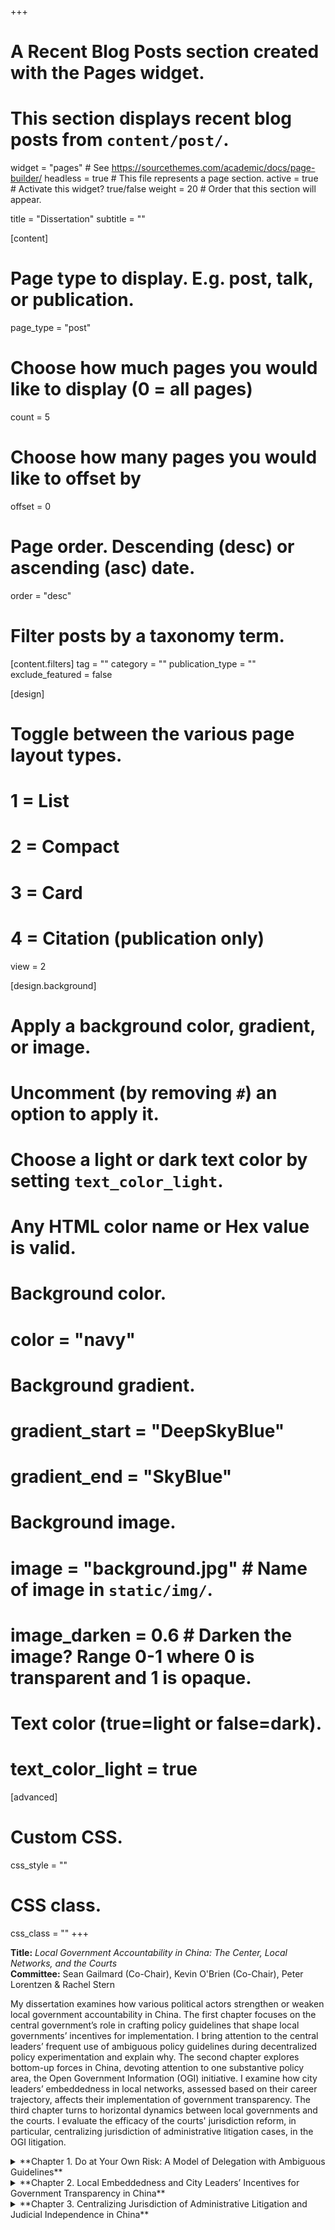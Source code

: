 +++
# A Recent Blog Posts section created with the Pages widget.
# This section displays recent blog posts from `content/post/`.

widget = "pages"  # See https://sourcethemes.com/academic/docs/page-builder/
headless = true  # This file represents a page section.
active = true  # Activate this widget? true/false
weight = 20  # Order that this section will appear.

title = "Dissertation"
subtitle = ""


[content]
  # Page type to display. E.g. post, talk, or publication.
  page_type = "post"
  
  # Choose how much pages you would like to display (0 = all pages)
  count = 5
  
  # Choose how many pages you would like to offset by
  offset = 0

  # Page order. Descending (desc) or ascending (asc) date.
  order = "desc"

  # Filter posts by a taxonomy term.
  [content.filters]
    tag = ""
    category = ""
    publication_type = ""
    exclude_featured = false
  
[design]
  # Toggle between the various page layout types.
  #   1 = List
  #   2 = Compact
  #   3 = Card
  #   4 = Citation (publication only)
  view = 2
  
[design.background]
  # Apply a background color, gradient, or image.
  #   Uncomment (by removing `#`) an option to apply it.
  #   Choose a light or dark text color by setting `text_color_light`.
  #   Any HTML color name or Hex value is valid.
  
  # Background color.
  # color = "navy"
  
  # Background gradient.
  # gradient_start = "DeepSkyBlue"
  # gradient_end = "SkyBlue"
  
  # Background image.
  # image = "background.jpg"  # Name of image in `static/img/`.
  # image_darken = 0.6  # Darken the image? Range 0-1 where 0 is transparent and 1 is opaque.

  # Text color (true=light or false=dark).
  # text_color_light = true  
  
[advanced]
 # Custom CSS. 
 css_style = ""
 
 # CSS class.
 css_class = ""
+++

**Title:** *Local Government Accountability in China: The Center, Local Networks, and the Courts* <br/>
**Committee:** Sean Gailmard (Co-Chair), Kevin O'Brien (Co-Chair), Peter Lorentzen & Rachel Stern <br/>

My dissertation examines how various political actors strengthen or weaken local government accountability in China. The first chapter focuses on the central government’s role in crafting policy guidelines that shape local governments’ incentives for implementation. I bring attention to the central leaders’ frequent use of ambiguous policy guidelines during decentralized policy experimentation and explain why. The second chapter explores bottom-up forces in China, devoting attention to one substantive policy area, the Open Government Information (OGI) initiative. I examine how city leaders’ embeddedness in local networks, assessed based on their career trajectory, affects their implementation of government transparency. The third chapter turns to horizontal dynamics between local governments and the courts. I evaluate the efficacy of the courts' jurisdiction reform, in particular, centralizing jurisdiction of administrative litigation cases, in the OGI litigation.


<details>
  <summary>**Chapter 1. Do at Your Own Risk: A Model of Delegation with Ambiguous Guidelines**</summary>

In the process of decentralized policy experimentation, the Chinese leaders have often provided ambiguous policy guidelines to their local agents. While ambiguity can give local agents flexibility in policy implementation, it can also induce their self-censorship behavior by making them unsure about the boundaries of discretion. Incorporating both perspectives, this article proposes a formal model that analyzes a situation in which ambiguity permits more policy choices for certain types of local agents while constraining options for others. The model shows that ambiguity induces only the competent type of local agents---or those who are confident in producing good outcomes---to initiate a "gray-area policy" at their own risk, while deterring the incompetent type from doing so. I illustrate the model with the case of the state-owned enterprise reform in China. The argument is broadly applicable to interactions between any upper- and lower-level actors in bureaucratic hierarchy. 

* Paper presented at the [2018 New Faces in China Studies Conference](https://polisci.duke.edu/news/new-faces-china-studies-conference), the 2019 MPSA Annual Meeting, and the [2019 EITM Summer Institute](http://eitm.emory.edu/index.html)  
* A journal article version is under review.
</details>


<details>
  <summary>**Chapter 2. Local Embeddedness and City Leaders’ Incentives for Government Transparency in China**</summary>

What explains the variation in local government transparency in authoritarian regimes? I examine how city leaders’ embeddedness in local networks, assessed based on their career trajectory, affects their implementation of government transparency. I find that embedded leaders (“insiders”) perform worse on proactively disclosing government information but perform better on responding to citizens’ information disclosure requests, compared to non-embedded leaders (“outsiders”). I argue that while embedded leaders might not bother proactively to disclose information that would embarrass local influentials, they still endeavor to fulfill disclosure requirements upon requests, in part owing to their affinity to the local population. I rely on an original dataset of prefectural-level cities’ annual OGI reports between 2008 and 2016 as well as interviews with government officials and policy experts in China. 

* Paper presented at the [2019 Graduate Seminar on China (CUHK)](http://www.usc.cuhk.edu.hk/activities/gsoc-2019?lang=en), the 2019 MPSA Annual meeting
</details>


<details>
  <summary>**Chapter 3. Centralizing Jurisdiction of Administrative Litigation and Judicial Independence in China**</summary>

(in progress)

</details>















